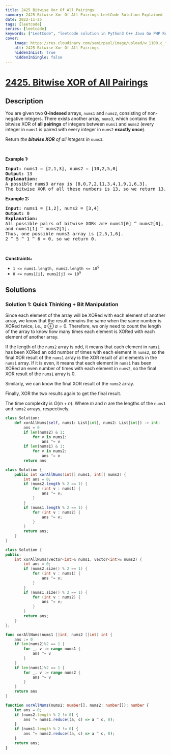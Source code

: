 ```yaml
---
title: 2425 Bitwise Xor Of All Pairings
summary: 2425 Bitwise Xor Of All Pairings LeetCode Solution Explained
date: 2022-11-25
tags: [leetcode]
series: [leetcode]
keywords: ["LeetCode", "leetcode solution in Python3 C++ Java Go PHP Ruby Swift TypeScript Rust C# JavaScript C", "2425 Bitwise Xor Of All Pairings LeetCode Solution Explained in all languages"]
cover:
    image: https://res.cloudinary.com/samirpaul/image/upload/w_1100,c_fit,co_rgb:FFFFFF,l_text:Arial_75_bold:2425 Bitwise Xor Of All Pairings - Solution Explained/problem-solving.webp
    alt: 2425 Bitwise Xor Of All Pairings
    hiddenInList: true
    hiddenInSingle: false
---
```



# [2425. Bitwise XOR of All Pairings](https://leetcode.com/problems/bitwise-xor-of-all-pairings)


## Description

<p>You are given two <strong>0-indexed</strong> arrays, <code>nums1</code> and <code>nums2</code>, consisting of non-negative integers. There exists another array, <code>nums3</code>, which contains the bitwise XOR of <strong>all pairings</strong> of integers between <code>nums1</code> and <code>nums2</code> (every integer in <code>nums1</code> is paired with every integer in <code>nums2</code> <strong>exactly once</strong>).</p>

<p>Return<em> the <strong>bitwise XOR</strong> of all integers in </em><code>nums3</code>.</p>

<p>&nbsp;</p>
<p><strong class="example">Example 1:</strong></p>

<pre>
<strong>Input:</strong> nums1 = [2,1,3], nums2 = [10,2,5,0]
<strong>Output:</strong> 13
<strong>Explanation:</strong>
A possible nums3 array is [8,0,7,2,11,3,4,1,9,1,6,3].
The bitwise XOR of all these numbers is 13, so we return 13.
</pre>

<p><strong class="example">Example 2:</strong></p>

<pre>
<strong>Input:</strong> nums1 = [1,2], nums2 = [3,4]
<strong>Output:</strong> 0
<strong>Explanation:</strong>
All possible pairs of bitwise XORs are nums1[0] ^ nums2[0], nums1[0] ^ nums2[1], nums1[1] ^ nums2[0],
and nums1[1] ^ nums2[1].
Thus, one possible nums3 array is [2,5,1,6].
2 ^ 5 ^ 1 ^ 6 = 0, so we return 0.
</pre>

<p>&nbsp;</p>
<p><strong>Constraints:</strong></p>

<ul>
	<li><code>1 &lt;= nums1.length, nums2.length &lt;= 10<sup>5</sup></code></li>
	<li><code>0 &lt;= nums1[i], nums2[j] &lt;= 10<sup>9</sup></code></li>
</ul>

## Solutions

### Solution 1: Quick Thinking + Bit Manipulation

Since each element of the array will be XORed with each element of another array, we know that the result remains the same when the same number is XORed twice, i.e., $a \oplus a = 0$. Therefore, we only need to count the length of the array to know how many times each element is XORed with each element of another array.

If the length of the `nums2` array is odd, it means that each element in `nums1` has been XORed an odd number of times with each element in `nums2`, so the final XOR result of the `nums1` array is the XOR result of all elements in the `nums1` array. If it is even, it means that each element in `nums1` has been XORed an even number of times with each element in `nums2`, so the final XOR result of the `nums1` array is 0.

Similarly, we can know the final XOR result of the `nums2` array.

Finally, XOR the two results again to get the final result.

The time complexity is $O(m+n)$. Where $m$ and $n$ are the lengths of the `nums1` and `nums2` arrays, respectively.

<!-- tabs:start -->

```python
class Solution:
    def xorAllNums(self, nums1: List[int], nums2: List[int]) -> int:
        ans = 0
        if len(nums2) & 1:
            for v in nums1:
                ans ^= v
        if len(nums1) & 1:
            for v in nums2:
                ans ^= v
        return ans
```

```java
class Solution {
    public int xorAllNums(int[] nums1, int[] nums2) {
        int ans = 0;
        if (nums2.length % 2 == 1) {
            for (int v : nums1) {
                ans ^= v;
            }
        }
        if (nums1.length % 2 == 1) {
            for (int v : nums2) {
                ans ^= v;
            }
        }
        return ans;
    }
}
```

```cpp
class Solution {
public:
    int xorAllNums(vector<int>& nums1, vector<int>& nums2) {
        int ans = 0;
        if (nums2.size() % 2 == 1) {
            for (int v : nums1) {
                ans ^= v;
            }
        }
        if (nums1.size() % 2 == 1) {
            for (int v : nums2) {
                ans ^= v;
            }
        }
        return ans;
    }
};
```

```go
func xorAllNums(nums1 []int, nums2 []int) int {
	ans := 0
	if len(nums2)%2 == 1 {
		for _, v := range nums1 {
			ans ^= v
		}
	}
	if len(nums1)%2 == 1 {
		for _, v := range nums2 {
			ans ^= v
		}
	}
	return ans
}
```

```ts
function xorAllNums(nums1: number[], nums2: number[]): number {
    let ans = 0;
    if (nums2.length % 2 != 0) {
        ans ^= nums1.reduce((a, c) => a ^ c, 0);
    }
    if (nums1.length % 2 != 0) {
        ans ^= nums2.reduce((a, c) => a ^ c, 0);
    }
    return ans;
}
```

<!-- tabs:end -->

<!-- end -->

